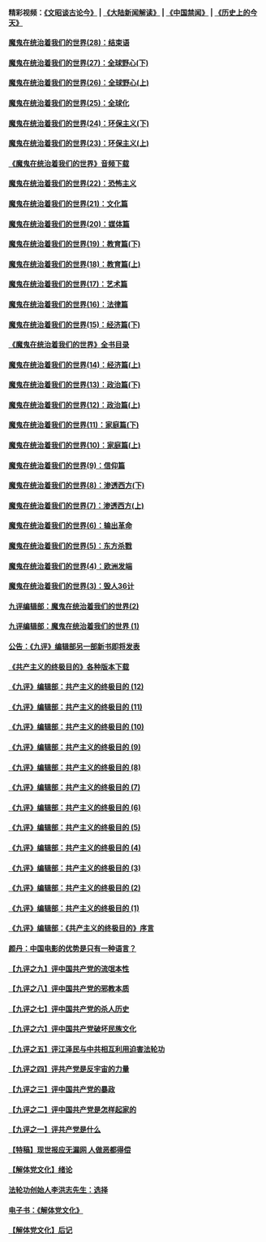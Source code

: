 #### 精彩视频：[《文昭谈古论今》](https://github.com/gfw-breaker/wenzhao/blob/master/README.md?t=01210630) | [《大陆新闻解读》](https://github.com/gfw-breaker/ntdtv-comedy/blob/master/README.md?t=01210630) | [《中国禁闻》](https://github.com/gfw-breaker/ntdtv-news/blob/master/README.md?t=01210630) | [《历史上的今天》](https://github.com/gfw-breaker/today-in-history/blob/master/README.md?t=01210630) 

#### [魔鬼在统治着我们的世界(28)：结束语](../pages/nsc422/n10936246.md?t=01210630) 

#### [魔鬼在统治着我们的世界(27)：全球野心(下)](../pages/nsc422/n10928319.md?t=01210630) 

#### [魔鬼在统治着我们的世界(26)：全球野心(上)](../pages/nsc422/n10900318.md?t=01210630) 

#### [魔鬼在统治着我们的世界(25)：全球化](../pages/nsc422/n10788205.md?t=01210630) 

#### [魔鬼在统治着我们的世界(24)：环保主义(下)](../pages/nsc422/n10695307.md?t=01210630) 

#### [魔鬼在统治着我们的世界(23)：环保主义(上)](../pages/nsc422/n10688613.md?t=01210630) 

#### [《魔鬼在统治着我们的世界》音频下载](../pages/nsc422/n10635553.md?t=01210630) 

#### [魔鬼在统治着我们的世界(22)：恐怖主义](../pages/nsc422/n10614727.md?t=01210630) 

#### [魔鬼在统治着我们的世界(21)：文化篇](../pages/nsc422/n10597706.md?t=01210630) 

#### [魔鬼在统治着我们的世界(20)：媒体篇](../pages/nsc422/n10586579.md?t=01210630) 

#### [魔鬼在统治着我们的世界(19)：教育篇(下)](../pages/nsc422/n10564808.md?t=01210630) 

#### [魔鬼在统治着我们的世界(18)：教育篇(上)](../pages/nsc422/n10526970.md?t=01210630) 

#### [魔鬼在统治着我们的世界(17)：艺术篇](../pages/nsc422/n10499093.md?t=01210630) 

#### [魔鬼在统治着我们的世界(16)：法律篇](../pages/nsc422/n10485969.md?t=01210630) 

#### [魔鬼在统治着我们的世界(15)：经济篇(下)](../pages/nsc422/n10469975.md?t=01210630) 

#### [《魔鬼在统治着我们的世界》全书目录](../pages/nsc422/n10464261.md?t=01210630) 

#### [魔鬼在统治着我们的世界(14)：经济篇(上)](../pages/nsc422/n10457370.md?t=01210630) 

#### [魔鬼在统治着我们的世界(13)：政治篇(下)](../pages/nsc422/n10448270.md?t=01210630) 

#### [魔鬼在统治着我们的世界(12)：政治篇(上)](../pages/nsc422/n10444576.md?t=01210630) 

#### [魔鬼在统治着我们的世界(11)：家庭篇(下)](../pages/nsc422/n10440961.md?t=01210630) 

#### [魔鬼在统治着我们的世界(10)：家庭篇(上)](../pages/nsc422/n10435448.md?t=01210630) 

#### [魔鬼在统治着我们的世界(9)：信仰篇](../pages/nsc422/n10432159.md?t=01210630) 

#### [魔鬼在统治着我们的世界(8)：渗透西方(下)](../pages/nsc422/n10429603.md?t=01210630) 

#### [魔鬼在统治着我们的世界(7)：渗透西方(上)](../pages/nsc422/n10426013.md?t=01210630) 

#### [魔鬼在统治着我们的世界(6)：输出革命](../pages/nsc422/n10421536.md?t=01210630) 

#### [魔鬼在统治着我们的世界(5)：东方杀戮](../pages/nsc422/n10417707.md?t=01210630) 

#### [魔鬼在统治着我们的世界(4)：欧洲发端](../pages/nsc422/n10414890.md?t=01210630) 

#### [魔鬼在统治着我们的世界(3)：毁人36计](../pages/nsc422/n10411583.md?t=01210630) 

#### [九评编辑部：魔鬼在统治着我们的世界(2)](../pages/nsc422/n10410036.md?t=01210630) 

#### [九评编辑部：魔鬼在统治着我们的世界 (1)](../pages/nsc422/n10406825.md?t=01210630) 

#### [公告：《九评》编辑部另一部新书即将发表](../pages/nsc422/n10405104.md?t=01210630) 

#### [《共产主义的终极目的》各种版本下载](../pages/nsc422/n10022138.md?t=01210630) 

#### [《九评》编辑部：共产主义的终极目的 (12)](../pages/nsc422/n9933272.md?t=01210630) 

#### [《九评》编辑部：共产主义的终极目的 (11)](../pages/nsc422/n9924973.md?t=01210630) 

#### [《九评》编辑部：共产主义的终极目的 (10)](../pages/nsc422/n9920883.md?t=01210630) 

#### [《九评》编辑部：共产主义的终极目的 (9)](../pages/nsc422/n9916363.md?t=01210630) 

#### [《九评》编辑部：共产主义的终极目的 (8)](../pages/nsc422/n9912488.md?t=01210630) 

#### [《九评》编辑部：共产主义的终极目的 (7)](../pages/nsc422/n9901176.md?t=01210630) 

#### [《九评》编辑部：共产主义的终极目的 (6)](../pages/nsc422/n9899359.md?t=01210630) 

#### [《九评》编辑部：共产主义的终极目的 (5)](../pages/nsc422/n9893174.md?t=01210630) 

#### [《九评》编辑部：共产主义的终极目的 (4)](../pages/nsc422/n9891246.md?t=01210630) 

#### [《九评》编辑部：共产主义的终极目的 (3)](../pages/nsc422/n9879879.md?t=01210630) 

#### [《九评》编辑部：共产主义的终极目的 (2)](../pages/nsc422/n9876205.md?t=01210630) 

#### [《九评》编辑部：共产主义的终极目的 (1)](../pages/nsc422/n9865857.md?t=01210630) 

#### [《九评》编辑部：《共产主义的终极目的》序言](../pages/nsc422/n9862666.md?t=01210630) 

#### [颜丹：中国电影的优势是只有一种语言？](../pages/nsc422/n9583062.md?t=01210630) 

#### [【九评之九】评中国共产党的流氓本性](../pages/nsc422/n737542.md?t=01210630) 

#### [【九评之八】评中国共产党的邪教本质](../pages/nsc422/n735942.md?t=01210630) 

#### [【九评之七】评中国共产党的杀人历史](../pages/nsc422/n733806.md?t=01210630) 

#### [【九评之六】评中国共产党破坏民族文化](../pages/nsc422/n731667.md?t=01210630) 

#### [【九评之五】评江泽民与中共相互利用迫害法轮功](../pages/nsc422/n730058.md?t=01210630) 

#### [【九评之四】评共产党是反宇宙的力量](../pages/nsc422/n727814.md?t=01210630) 

#### [【九评之三】评中国共产党的暴政](../pages/nsc422/n725597.md?t=01210630) 

#### [【九评之二】评中国共产党是怎样起家的](../pages/nsc422/n723946.md?t=01210630) 

#### [【九评之一】评共产党是什么](../pages/nsc422/n722529.md?t=01210630) 

#### [【特稿】现世报应无漏网 人做恶都得偿](../pages/nsc422/n4215167.md?t=01210630) 

#### [【解体党文化】绪论](../pages/nsc422/n1449356.md?t=01210630) 

#### [法轮功创始人李洪志先生：选择](../pages/nsc422/n3580738.md?t=01210630) 

#### [电子书：《解体党文化》](../pages/nsc422/n1573484.md?t=01210630) 

#### [【解体党文化】后记](../pages/nsc422/n1531999.md?t=01210630) 

